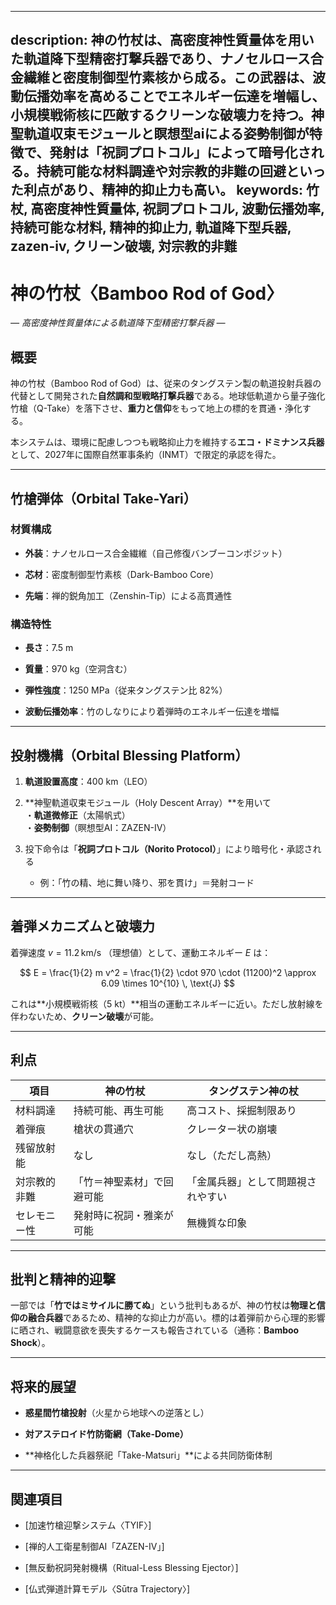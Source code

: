 ----------
description: 神の竹杖は、高密度神性質量体を用いた軌道降下型精密打撃兵器であり、ナノセルロース合金繊維と密度制御型竹素核から成る。この武器は、波動伝播効率を高めることでエネルギー伝達を増幅し、小規模戦術核に匹敵するクリーンな破壊力を持つ。神聖軌道収束モジュールと瞑想型aiによる姿勢制御が特徴で、発射は「祝詞プロトコル」によって暗号化される。持続可能な材料調達や対宗教的非難の回避といった利点があり、精神的抑止力も高い。
keywords: 竹杖, 高密度神性質量体, 祝詞プロトコル, 波動伝播効率, 持続可能な材料, 精神的抑止力, 軌道降下型兵器, zazen-iv, クリーン破壊, 対宗教的非難
----------

神の竹杖〈Bamboo Rod of God〉
=======================

_― 高密度神性質量体による軌道降下型精密打撃兵器 ―_

概要
--

神の竹杖（Bamboo Rod of God）は、従来のタングステン製の軌道投射兵器の代替として開発された**自然調和型戦略打撃兵器**である。地球低軌道から量子強化竹槍（Q-Take）を落下させ、**重力と信仰**をもって地上の標的を貫通・浄化する。

本システムは、環境に配慮しつつも戦略抑止力を維持する**エコ・ドミナンス兵器**として、2027年に国際自然軍事条約（INMT）で限定的承認を得た。

* * *

竹槍弾体（Orbital Take-Yari）
-----------------------

### 材質構成

*   **外装**：ナノセルロース合金繊維（自己修復バンブーコンポジット）
    
*   **芯材**：密度制御型竹素核（Dark-Bamboo Core）
    
*   **先端**：禅的鋭角加工（Zenshin-Tip）による高貫通性
    

### 構造特性

*   **長さ**：7.5 m
    
*   **質量**：970 kg（空洞含む）
    
*   **弾性強度**：1250 MPa（従来タングステン比 82%）
    
*   **波動伝播効率**：竹のしなりにより着弾時のエネルギー伝達を増幅
    

* * *

投射機構（Orbital Blessing Platform）
-------------------------------

1.  **軌道設置高度**：400 km（LEO）
    
2.  \*\*神聖軌道収束モジュール（Holy Descent Array）\*\*を用いて  
    ・**軌道微修正**（太陽帆式）  
    ・**姿勢制御**（瞑想型AI：ZAZEN-IV）
    
3.  投下命令は「**祝詞プロトコル（Norito Protocol）**」により暗号化・承認される
    
    *   例：「竹の精、地に舞い降り、邪を貫け」＝発射コード
        

* * *

着弾メカニズムと破壊力
-----------

着弾速度  $v = 11.2 \, \text{km/s}$ （理想値）として、運動エネルギー  $E$  は：

$$
E = \frac{1}{2} m v^2 = \frac{1}{2} \cdot 970 \cdot (11200)^2 \approx 6.09 \times 10^{10} \, \text{J}
$$

これは\*\*小規模戦術核（5 kt）\*\*相当の運動エネルギーに近い。ただし放射線を伴わないため、**クリーン破壊**が可能。

* * *

利点
--

| 項目 | 神の竹杖 | タングステン神の杖 |
| --- | --- | --- |
| 材料調達 | 持続可能、再生可能 | 高コスト、採掘制限あり |
| 着弾痕 | 槍状の貫通穴 | クレーター状の崩壊 |
| 残留放射能 | なし | なし（ただし高熱） |
| 対宗教的非難 | 「竹＝神聖素材」で回避可能 | 「金属兵器」として問題視されやすい |
| セレモニー性 | 発射時に祝詞・雅楽が可能 | 無機質な印象 |

* * *

批判と精神的迎撃
--------

一部では「**竹ではミサイルに勝てぬ**」という批判もあるが、神の竹杖は**物理と信仰の融合兵器**であるため、精神的な抑止力が高い。標的は着弾前から心理的影響に晒され、戦闘意欲を喪失するケースも報告されている（通称：**Bamboo Shock**）。

* * *

将来的展望
-----

*   **惑星間竹槍投射**（火星から地球への逆落とし）
    
*   **対アステロイド竹防衛網（Take-Dome）**
    
*   \*\*神格化した兵器祭祀「Take-Matsuri」\*\*による共同防衛体制
    

* * *

関連項目
----

*   \[加速竹槍迎撃システム〈TYIF〉\]
    
*   \[禅的人工衛星制御AI「ZAZEN-IV」\]
    
*   \[無反動祝詞発射機構（Ritual-Less Blessing Ejector）\]
    
*   \[仏式弾道計算モデル〈Sūtra Trajectory〉\]
